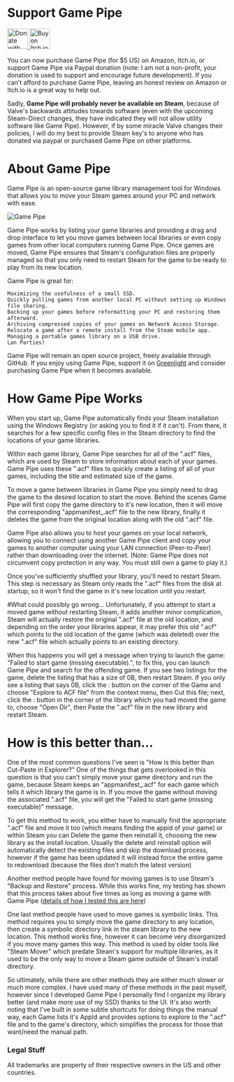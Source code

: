 # Support Game Pipe
<a href="https://www.paypal.com/cgi-bin/webscr?cmd=_s-xclick&hosted_button_id=FCH86TKH6V35A">
<img src="https://www.paypalobjects.com/en_US/i/btn/btn_donateCC_LG.gif" height="47" alt="Donate with PayPal"/>
</a>
<a href="https://djscribbles.itch.io/game-pipe">
<img src="https://camo.githubusercontent.com/78918e0c766fa2e731c8e7f807ae9199bc387410/687474703a2f2f692e696d6775722e636f6d2f6579317863594d2e706e67" height="47" alt="Buy on Itch.io"/>
</a>

You can now purchase Game Pipe (for $5 US) on Amazon, Itch.io, or support Game Pipe via Paypal donation (note: I am not a non-profit, your donation is used to support and encourage future development). If you can't afford to purchase Game Pipe, leaving an honest review on Amazon or Itch.io is a great way to help out.


Sadly, __Game Pipe will probably never be available on Steam__, because of Valve's backwards attitudes towards software (even with the upcoming Steam-Direct changes, they have indicated they will not allow utility software like Game Pipe). However, if by some miracle Valve changes their policies, I will do my best to provide Steam key's to anyone who has donated via paypal or purchased Game Pipe on other platforms.

# About Game Pipe
Game Pipe is an open-source game library management tool for Windows that allows you to move your Steam games around your PC and network with ease.

![Game Pipe](http://images.akamai.steamusercontent.com/ugc/311117057225768758/6158E4EDA2CE12E3C07FB652A32DE7D91F0B38E7/?interpolation=lanczos-none&output-format=jpeg&output-quality=95&fit=inside|637:358&composite-to%3D%2A%2C%2A%7C637%3A358&background-color=black)

Game Pipe works by listing your game libraries and providing a drag and drop interface to let you move games between local libraries or even copy games from other local computers running Game Pipe. Once games are moved, Game Pipe ensures that Steam's configuration files are properly managed so that you only need to restart Steam for the game to be ready to play from its new location.

Game Pipe is great for:

    Maximizing the usefulness of a small SSD.
    Quickly pulling games from another local PC without setting up Windows file sharing.
    Backing up your games before reformatting your PC and restoring them afterward.
    Archiving compressed copies of your games on Network Access Storage.
    Relocate a game after a remote install from the Steam mobile app.
    Managing a portable games library on a USB drive.
    Lan Parties! 


Game Pipe will remain an open source project, freely available through GitHub. If you enjoy using Game Pipe, support it on [Greenlight](http://steamcommunity.com/sharedfiles/filedetails/?id=630526624) and consider purchasing Game Pipe when it becomes available.

# How Game Pipe Works
When you start up, Game Pipe automatically finds your Steam installation using the Windows Registry (or asking you to find it if it can't). From there, it searches for a few specific config files in the Steam directory to find the locations of your game libraries.

Within each game library, Game Pipe searches for all of the ".acf" files, which are used by Steam to store information about each of your games. Game Pipe uses these ".acf" files to quickly create a listing of all of your games, including the title and estimated size of the game.

To move a game between libraries in Game Pipe you simply need to drag the game to the desired location to start the move. Behind the scenes Game Pipe will first copy the game directory to it's new location, then it will move the corresponding "appmanifest_<appid>.acf" file to the new library, finally it deletes the game from the original location along with the old ".acf" file. 

Game Pipe also allows you to host your games on your local network, allowing you to connect using another Game Pipe client and copy your games to another computer using your LAN connection (Peer-to-Peer) rather than downloading over the internet. (Note: Game Pipe does not circumvent copy protection in any way. You must still own a game to play it.)

Once you've sufficiently shuffled your library, you'll need to restart Steam. This step is necessary as Steam only reads the ".acf" files from the disk at startup, so it won't find the game in it's new location until you restart. 

#What could possibly go wrong...
Unfortunately, if you attempt to start a moved game without restarting Steam, it adds another minor complication, Steam will actually restore the original ".acf" file at the old location, and depending on the order your libraries appear, it may prefer this old ".acf" which points to the old location of the game (which was deleted) over the new ".acf" file which actually points to an existing directory. 

When this happens you will get a message when trying to launch the game: "Failed to start game (missing executable).", to fix this, you can launch Game Pipe and search for the offending game. If you see two listings for the game, delete the listing that has a size of 0B, then restart Steam. If you only see a listing that says 0B, click the : button on the corner of the Game and choose "Explore to ACF file" from the context menu, then Cut this file; next, click the : button in the corner of the library which you had moved the game to, choose "Open Dir", then Paste the ".acf" file in the new library and restart Steam.


# How is this better than...
One of the most common questions I've seen is "How is this better than Cut-Paste in Explorer?" One of the things that gets overlooked in this question is that you can't simply move your game directory and run the game, because Steam keeps an "appmanifest_<appid>.acf" for each game which tells it which library the game is in. If you move the game without moving the associated ".acf" file, you will get the "Failed to start game (missing executable)" message. 

To get this method to work, you either have to manually find the appropriate ".acf" file and move it too (which means finding the appid of your game) or within Steam you can Delete the game then reinstall it, choosing the new library as the install location. Usually the delete and reinstall option will automatically detect the existing files and skip the download process, however if the game has been updated it will instead force the entire game to redownload (because the files don't match the latest version)

Another method people have found for moving games is to use Steam's "Backup and Restore" process. While this works fine, my testing has shown that this process takes about five times as long as moving a game with Game Pipe ([details of how I tested this are here](https://www.reddit.com/r/pcmasterrace/comments/49cnsc/are_you_tired_of_reinstalling_your_steam_games_i/d0qtq6i))

One last method people have used to move games is symbolic links. This method requires you to simply move the game directory to any location, then create a symbolic directory link in the steam library to the new location. This method works fine, however it can become very disorganized if you move many games this way. This method is used by older tools like "Steam Mover" which predate Steam's support for multiple libraries, as it used to be the only way to move a Steam game outside of Steam's install directory. 

So ultimately, while there are other methods they are either much slower or much more complex. I have used many of these methods in the past myself, however since I developed Game Pipe I personally find I organize my library better (and make more use of my SSD) thanks to the UI. It's also worth noting that I've built in some subtle shortcuts for doing things the manual way, each Game lists it's AppId and provides options to explore to the ".acf" file and to the game's directory, which simplifies the process for those that want/need the manual path.


### Legal Stuff

All trademarks are property of their respective owners in the US and other countries.
